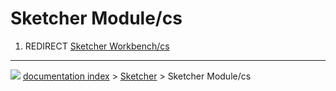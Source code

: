 # Sketcher Module/cs
1.  REDIRECT [Sketcher Workbench/cs](Sketcher_Workbench/cs.md)



---
![](images/Right_arrow.png) [documentation index](../README.md) > [Sketcher](Sketcher_Workbench.md) > Sketcher Module/cs
